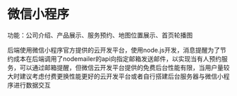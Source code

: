 # 微信小程序
功能：公司介绍、产品展示、服务预约、地图位置展示、首页轮播图

后端使用微信小程序官方提供的云开发平台，使用node.js开发，消息提醒为了节约成本在后端调用了nodemailer的api向指定邮箱发送邮件，以实现当有人预约服务，可以通过邮箱提醒，但微信云开发平台提供的免费后台性能有限，当用户量较大时建议考虑付费更换性能更好的云开发平台或者自行搭建后台服务器与微信小程序进行数据交互


